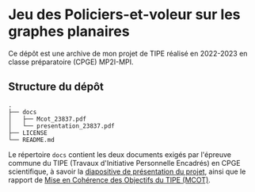 # Jeu des Policiers-et-voleur sur les graphes planaires

Ce dépôt est une archive de mon projet de TIPE réalisé en 2022-2023 en classe préparatoire (CPGE) MP2I-MPI.

## Structure du dépôt 

```
.
├── docs
│   ├── Mcot_23837.pdf
│   └── presentation_23837.pdf
├── LICENSE
└── README.md
```

Le répertoire `docs` contient les deux documents exigés par l'épreuve commune du TIPE (Travaux d'Initiative Personnelle Encadrés) en CPGE scientifique, à savoir la [diapositive de présentation du projet](/docs/presentation_23837.pdf), ainsi que le rapport de [Mise en Cohérence des Objectifs du TIPE (MCOT)](/docs/Mcot_23837.pdf).